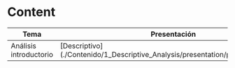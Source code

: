 # Content


| Tema                   | Presentación                                                                        |
|------------------------|-------------------------------------------------------------------------------------|
| Análisis introductorio | \[Descriptivo\] (./Contenido/1_Descriptive_Analysis/presentation/presentation.html) |
